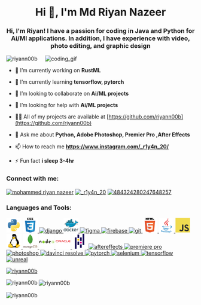 <h1 align="center">Hi 👋, I'm Md Riyan Nazeer</h1>
<h3 align="center">Hi, I'm Riyan! I have a passion for coding in Java and Python for Ai/Ml applications. In addition, I have experience with video, photo editing, and graphic design</h3>
<img align="right" alt="coding_gif" width="400" src="https://media3.giphy.com/media/bGgsc5mWoryfgKBx1u/giphy.gif?cid=ecf05e47c4m955gou56lw9qplkllxejazrukk3g9ketpbfrr&ep=v1_gifs_search&rid=giphy.gif&ct=g">
<p align="left"> <img src="https://komarev.com/ghpvc/?username=riyann00b&label=Profile%20views&color=0e75b6&style=flat" alt="riyann00b" /> </p>

- 🔭 I’m currently working on **RustML**

- 🌱 I’m currently learning **tensorflow, pytorch**

- 👯 I’m looking to collaborate on **Ai/ML projects**

- 🤝 I’m looking for help with **Ai/ML projects**

- 👨‍💻 All of my projects are available at [https://github.com/riyann00b](https://github.com/riyann00b)

- 💬 Ask me about **Python, Adobe Photoshop, Premier Pro ,After Effects**

- 📫 How to reach me **https://www.instagram.com/_r1y4n_20/**

- ⚡ Fun fact **i sleep 3-4hr**

<h3 align="left">Connect with me:</h3>
<p align="left">
<a href="https://linkedin.com/in/mohammed riyan nazeer" target="blank"><img align="center" src="https://raw.githubusercontent.com/rahuldkjain/github-profile-readme-generator/master/src/images/icons/Social/linked-in-alt.svg" alt="mohammed riyan nazeer" height="30" width="40" /></a>
<a href="https://instagram.com/_r1y4n_20" target="blank"><img align="center" src="https://raw.githubusercontent.com/rahuldkjain/github-profile-readme-generator/master/src/images/icons/Social/instagram.svg" alt="_r1y4n_20" height="30" width="40" /></a>
<a href="https://discord.gg/484324280247648257" target="blank"><img align="center" src="https://raw.githubusercontent.com/rahuldkjain/github-profile-readme-generator/master/src/images/icons/Social/discord.svg" alt="484324280247648257" height="30" width="40" /></a></p>
<h3 align="left">Languages and Tools:</h3>
<img src="https://raw.githubusercontent.com/devicons/devicon/master/icons/python/python-original.svg" alt="python" width="40" height="40"/> </a> <a href="https://pytorch.org/" target="_blank" rel="noreferrer"> 
<img src="https://raw.githubusercontent.com/devicons/devicon/master/icons/css3/css3-original-wordmark.svg" alt="css3" width="40" height="40"/> </a> <a href="https://www.djangoproject.com/" target="_blank" rel="noreferrer"> 
<img src="https://cdn.worldvectorlogo.com/logos/django.svg" alt="django" width="40" height="40"/> </a> <a href="https://www.docker.com/" target="_blank" rel="noreferrer">
<img src="https://raw.githubusercontent.com/devicons/devicon/master/icons/docker/docker-original-wordmark.svg" alt="docker" width="40" height="40"/> </a> <a href="https://www.figma.com/" target="_blank" rel="noreferrer"> 
<img src="https://www.vectorlogo.zone/logos/figma/figma-icon.svg" alt="figma" width="40" height="40"/> </a> <a href="https://firebase.google.com/" target="_blank" rel="noreferrer"> 
<img src="https://www.vectorlogo.zone/logos/firebase/firebase-icon.svg" alt="firebase" width="40" height="40"/> </a> <a href="https://git-scm.com/" target="_blank" rel="noreferrer"> 
<img src="https://www.vectorlogo.zone/logos/git-scm/git-scm-icon.svg" alt="git" width="40" height="40"/> </a> <a href="https://www.w3.org/html/" target="_blank" rel="noreferrer"> 
<img src="https://raw.githubusercontent.com/devicons/devicon/master/icons/html5/html5-original-wordmark.svg" alt="html5" width="40" height="40"/> </a> <a href="https://www.java.com" target="_blank" rel="noreferrer"> 
<img src="https://raw.githubusercontent.com/devicons/devicon/master/icons/java/java-original.svg" alt="java" width="40" height="40"/> </a> <a href="https://developer.mozilla.org/en-US/docs/Web/JavaScript" target="_blank" rel="noreferrer"> 
<img src="https://raw.githubusercontent.com/devicons/devicon/master/icons/javascript/javascript-original.svg" alt="javascript" width="40" height="40"/> </a> <a href="https://www.linux.org/" target="_blank" rel="noreferrer"> 
<img src="https://raw.githubusercontent.com/devicons/devicon/master/icons/linux/linux-original.svg" alt="linux" width="40" height="40"/> </a> <a href="https://www.mongodb.com/" target="_blank" rel="noreferrer"> 
<img src="https://raw.githubusercontent.com/devicons/devicon/master/icons/mongodb/mongodb-original-wordmark.svg" alt="mongodb" width="40" height="40"/> </a> <a href="https://nodejs.org" target="_blank" rel="noreferrer"> 
<img src="https://raw.githubusercontent.com/devicons/devicon/master/icons/nodejs/nodejs-original-wordmark.svg" alt="nodejs" width="40" height="40"/> </a> <a href="https://www.oracle.com/" target="_blank" rel="noreferrer"> 
<img src="https://raw.githubusercontent.com/devicons/devicon/master/icons/oracle/oracle-original.svg" alt="oracle" width="40" height="40"/> </a> <a href="https://pandas.pydata.org/" target="_blank" rel="noreferrer"> <img src="https://raw.githubusercontent.com/devicons/devicon/2ae2a900d2f041da66e950e4d48052658d850630/icons/pandas/pandas-original.svg" alt="pandas" width="40" height="40"/> </a> <a href="https://www.photoshop.com/en" target="_blank" rel="noreferrer"> <img src="https://upload.wikimedia.org/wikipedia/commons/thumb/c/cb/Adobe_After_Effects_CC_icon.svg/512px-Adobe_After_Effects_CC_icon.svg.png" alt="aftereffects" width="40" height="40"/> </a> <a href="https://www.adobe.com/in/products/aftereffects.html" target="_blank" rel="noreferrer"> <img src="https://upload.wikimedia.org/wikipedia/commons/thumb/4/40/Adobe_Premiere_Pro_CC_icon.svg/2101px-Adobe_Premiere_Pro_CC_icon.svg.png" alt="premiere pro" width="40" height="40"/> </a> <a href="https://www.adobe.com/in/products/premiere pro.html" target="_blank" rel="noreferrer"> 
<img src="https://upload.wikimedia.org/wikipedia/commons/thumb/a/af/Adobe_Photoshop_CC_icon.svg/2101px-Adobe_Photoshop_CC_icon.svg.png" alt="photoshop" width="40" height="40"/> </a> <a href="https://www.python.org" target="_blank" rel="noreferrer"> 
<img src="https://upload.wikimedia.org/wikipedia/commons/4/4d/DaVinci_Resolve_Studio.png" alt="davinci resolve" width="40" height="40"/> </a> <a href="https://www.blackmagicdesign.com/in/products/davinciresolve" target="_blank" rel="noreferrer"> 
<img src="https://www.vectorlogo.zone/logos/pytorch/pytorch-icon.svg" alt="pytorch" width="40" height="40"/> </a> <a href="https://www.selenium.dev" target="_blank" rel="noreferrer"> 
<img src="https://raw.githubusercontent.com/detain/svg-logos/780f25886640cef088af994181646db2f6b1a3f8/svg/selenium-logo.svg" alt="selenium" width="40" height="40"/> </a> <a href="https://www.tensorflow.org" target="_blank" rel="noreferrer"> 
<img src="https://www.vectorlogo.zone/logos/tensorflow/tensorflow-icon.svg" alt="tensorflow" width="40" height="40"/> </a> <a href="https://unrealengine.com/" target="_blank" rel="noreferrer"> 
<img src="https://raw.githubusercontent.com/kenangundogan/fontisto/036b7eca71aab1bef8e6a0518f7329f13ed62f6b/icons/svg/brand/unreal-engine.svg" alt="unreal" width="40" height="40"/> </a> </p>

<p align="left"> <a href="https://github.com/ryo-ma/github-profile-trophy"><img src="https://github-profile-trophy.vercel.app/?username=riyann00b" alt="riyann00b" /></a> </p>

<p><img align="left" src="https://github-readme-stats.vercel.app/api/top-langs?username=riyann00b&show_icons=true&locale=en&layout=compact" alt="riyann00b" /></p>



<p>&nbsp;<img align="center" src="https://github-readme-stats.vercel.app/api?username=riyann00b&show_icons=true&locale=en" alt="riyann00b" /></p>

<p><img align="center" src="https://github-readme-streak-stats.herokuapp.com/?user=riyann00b&" alt="riyann00b" /></p>
